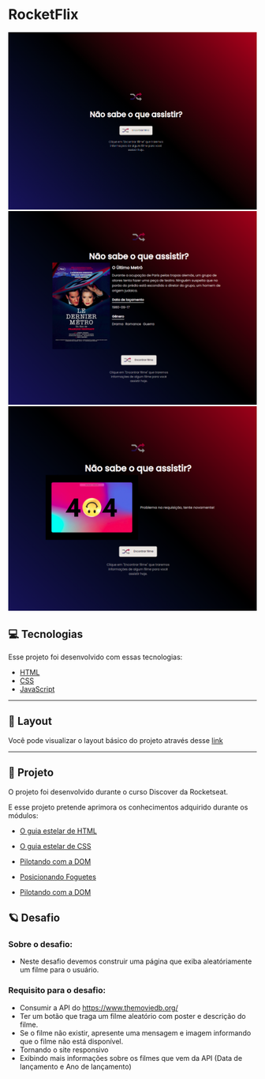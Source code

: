 # RocketFlix

![Página Principal](./.github/pagina1.png)
![Página Execução](./.github/pagina3.png)
![Página Erro](./.github/pagina2.png)

## 💻 **Tecnologias**

Esse projeto foi desenvolvido com essas tecnologias:

- [HTML](https://developer.mozilla.org/pt-BR/docs/Web/HTML)
- [CSS](https://developer.mozilla.org/pt-BR/docs/Web/CSS)
- [JavaScript](https://developer.mozilla.org/pt-BR/docs/Web/JavaScript)

---

## 🎨 **Layout**

Você pode visualizar o layout básico do projeto através desse [link](<https://www.figma.com/file/5zbplYJ2CueLvuRcufQMqy/DD-%2F-Rocketflix-(Copy)?node-id=302%3A12>)

---

## 🚀 **Projeto**

O projeto foi desenvolvido durante o curso Discover ​da Rocketseat.

E esse projeto pretende aprimora os conhecimentos adquirido durante os módulos:

- [O guia estelar de HTML](https://app.rocketseat.com.br/node/o-guia-estelar-de-html)

- [O guia estelar de CSS](https://app.rocketseat.com.br/node/o-guia-estelar-de-css)

- [Pilotando com a DOM](https://app.rocketseat.com.br/node/pilotando-com-a-dom)

- [Posicionando Foguetes](https://app.rocketseat.com.br/node/posicionando-foguetes)

- [Pilotando com a DOM](https://app.rocketseat.com.br/node/pilotando-com-a-dom)

## :ringed_planet: **Desafio**

### Sobre o desafio:

- Neste desafio devemos construir uma página que exiba aleatóriamente um filme para o usuário.

### Requisito para o desafio:

- Consumir a API do https://www.themoviedb.org/
- Ter um botão que traga um filme aleatório com poster e descrição do filme.
- Se o filme não existir, apresente uma mensagem e imagem informando que o filme não está disponível.
- Tornando o site responsivo
- Exibindo mais informações sobre os filmes que vem da API (Data de lançamento e Ano de lançamento)
